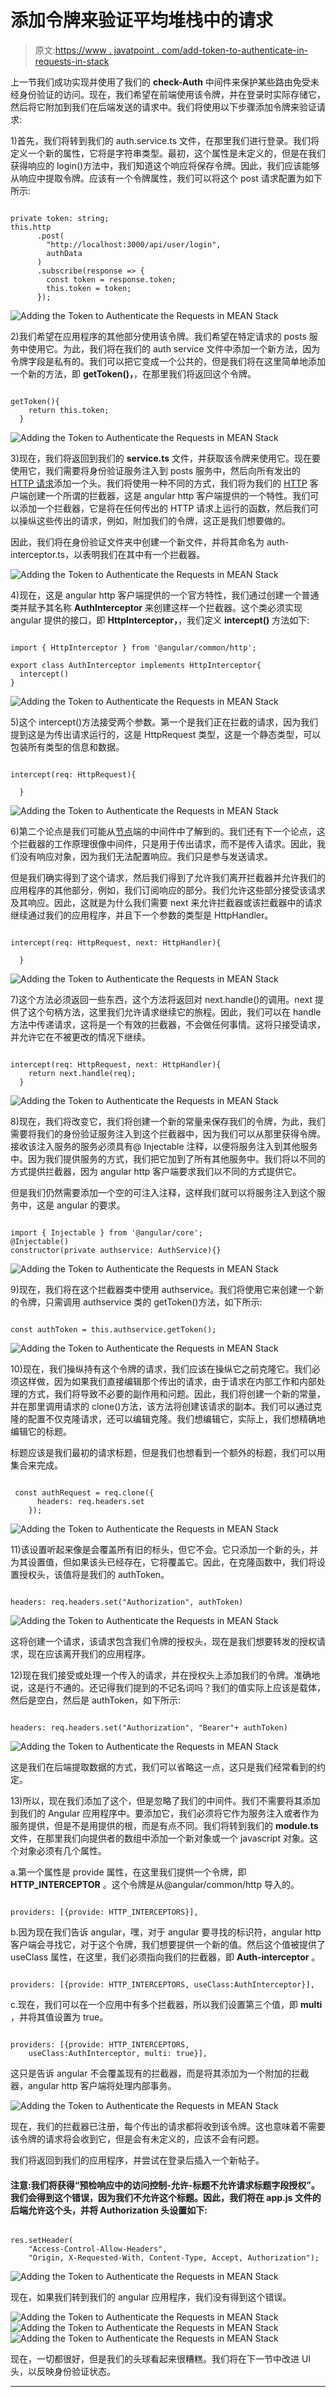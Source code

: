 # 添加令牌来验证平均堆栈中的请求

> 原文:[https://www . javatpoint . com/add-token-to-authenticate-in-requests-in-stack](https://www.javatpoint.com/adding-token-to-authenticate-requests-in-mean-stack)

上一节我们成功实现并使用了我们的 **check-Auth** 中间件来保护某些路由免受未经身份验证的访问。现在，我们希望在前端使用该令牌，并在登录时实际存储它，然后将它附加到我们在后端发送的请求中。我们将使用以下步骤添加令牌来验证请求:

1)首先，我们将转到我们的 auth.service.ts 文件，在那里我们进行登录。我们将定义一个新的属性，它将是字符串类型。最初，这个属性是未定义的，但是在我们获得响应的 login()方法中，我们知道这个响应将保存令牌。因此，我们应该能够从响应中提取令牌。应该有一个令牌属性，我们可以将这个 post 请求配置为如下所示:

```

private token: string;
this.http
      .post(
        "http://localhost:3000/api/user/login",
        authData
      )
      .subscribe(response => {
        const token = response.token;
        this.token = token;
      });

```

![Adding the Token to Authenticate the Requests in MEAN Stack](../Images/6aee05e0652b4372eb22c221e61803b9.png)

2)我们希望在应用程序的其他部分使用该令牌。我们希望在特定请求的 posts 服务中使用它。为此，我们将在我们的 auth service 文件中添加一个新方法，因为令牌字段是私有的。我们可以把它变成一个公共的，但是我们将在这里简单地添加一个新的方法，即 **getToken()，**，在那里我们将返回这个令牌。

```

getToken(){
    return this.token;
  }

```

![Adding the Token to Authenticate the Requests in MEAN Stack](../Images/f6ef2b347291b91f1f294dae711aac03.png)

3)现在，我们将返回到我们的 **service.ts** 文件，并获取该令牌来使用它。现在要使用它，我们需要将身份验证服务注入到 posts 服务中，然后向所有发出的 [HTTP 请求](https://www.javatpoint.com/http-request)添加一个头。我们将使用一种不同的方式，我们将为我们的 [HTTP](https://www.javatpoint.com/http) 客户端创建一个所谓的拦截器，这是 angular http 客户端提供的一个特性。我们可以添加一个拦截器，它是将在任何传出的 HTTP 请求上运行的函数，然后我们可以操纵这些传出的请求，例如，附加我们的令牌，这正是我们想要做的。

因此，我们将在身份验证文件夹中创建一个新文件，并将其命名为 auth-interceptor.ts，以表明我们在其中有一个拦截器。

![Adding the Token to Authenticate the Requests in MEAN Stack](../Images/0a84693fe2f2d1fbe6b4c5d6b7686d35.png)

4)现在，这是 angular http 客户端提供的一个官方特性，我们通过创建一个普通类并赋予其名称 **AuthInterceptor** 来创建这样一个拦截器。这个类必须实现 angular 提供的接口，即 **HttpInterceptor，**，我们定义 **intercept()** 方法如下:

```

import { HttpInterceptor } from '@angular/common/http';

export class AuthInterceptor implements HttpInterceptor{
  intercept()
}

```

![Adding the Token to Authenticate the Requests in MEAN Stack](../Images/70d7f40baa4f7c8b87c2f470d1690e2d.png)

5)这个 intercept()方法接受两个参数。第一个是我们正在拦截的请求，因为我们提到这是为传出请求运行的，这是 HttpRequest 类型，这是一个静态类型，可以包装所有类型的信息和数据。

```

intercept(req: HttpRequest){

  } 
```

![Adding the Token to Authenticate the Requests in MEAN Stack](../Images/bfbed0f71dccef0f9ab2f4381f1ac53f.png)

6)第二个论点是我们可能从[节点](https://www.javatpoint.com/nodejs-tutorial)端的中间件中了解到的。我们还有下一个论点，这个拦截器的工作原理很像中间件，只是用于传出请求，而不是传入请求。因此，我们没有响应对象，因为我们无法配置响应。我们只是参与发送请求。

但是我们确实得到了这个请求，然后我们得到了允许我们离开拦截器并允许我们的应用程序的其他部分，例如，我们订阅响应的部分。我们允许这些部分接受该请求及其响应。因此，这就是为什么我们需要 next 来允许拦截器或该拦截器中的请求继续通过我们的应用程序，并且下一个参数的类型是 HttpHandler。

```

intercept(req: HttpRequest, next: HttpHandler){

  } 
```

![Adding the Token to Authenticate the Requests in MEAN Stack](../Images/46aba304f66de4c94f933a7836a29b39.png)

7)这个方法必须返回一些东西，这个方法将返回对 next.handle()的调用。next 提供了这个句柄方法，这里我们允许请求继续它的旅程。因此，我们可以在 handle 方法中传递请求，这将是一个有效的拦截器，不会做任何事情。这将只接受请求，并允许它在不被更改的情况下继续。

```

intercept(req: HttpRequest, next: HttpHandler){
    return next.handle(req);
  } 
```

![Adding the Token to Authenticate the Requests in MEAN Stack](../Images/74298c8cc81a54d82276736e8d6a8d11.png)

8)现在，我们将改变它，我们将创建一个新的常量来保存我们的令牌，为此，我们需要将我们的身份验证服务注入到这个拦截器中，因为我们可以从那里获得令牌。接收该注入服务的服务必须具有@ Injectable 注释，以便将服务注入到其他服务中。因为我们提供服务的方式，我们把它加到了所有其他服务中。我们将以不同的方式提供拦截器，因为 angular http 客户端要求我们以不同的方式提供它。

但是我们仍然需要添加一个空的可注入注释，这样我们就可以将服务注入到这个服务中，这是 angular 的要求。

```

import { Injectable } from '@angular/core';
@Injectable()
constructor(private authservice: AuthService){}

```

![Adding the Token to Authenticate the Requests in MEAN Stack](../Images/208f0c232cf2f96c072a8a295cd38e35.png)

9)现在，我们将在这个拦截器类中使用 authservice。我们将使用它来创建一个新的令牌，只需调用 authservice 类的 getToken()方法，如下所示:

```

const authToken = this.authservice.getToken();

```

![Adding the Token to Authenticate the Requests in MEAN Stack](../Images/6fd0f590ba9bccef592b989fd62e99d0.png)

10)现在，我们操纵持有这个令牌的请求，我们应该在操纵它之前克隆它。我们必须这样做，因为如果我们直接编辑那个传出的请求，由于请求在内部工作和内部处理的方式，我们将导致不必要的副作用和问题。因此，我们将创建一个新的常量，并在那里调用请求的 clone()方法，该方法将创建该请求的副本。我们可以通过克隆的配置不仅克隆请求，还可以编辑克隆。我们想编辑它，实际上，我们想精确地编辑它的标题。

标题应该是我们最初的请求标题，但是我们也想看到一个额外的标题，我们可以用集合来完成。

```

 const authRequest = req.clone({
      headers: req.headers.set
    });

```

![Adding the Token to Authenticate the Requests in MEAN Stack](../Images/5265883019dbefe9d692c70d8f20b2ad.png)

11)该设置听起来像是会覆盖所有旧的标头，但它不会。它只添加一个新的头，并为其设置值，但如果该头已经存在，它将覆盖它。因此，在克隆函数中，我们将设置授权头，该值将是我们的 authToken。

```

headers: req.headers.set("Authorization", authToken)

```

![Adding the Token to Authenticate the Requests in MEAN Stack](../Images/09bdf121e687bdb42ac033b3e0088947.png)

这将创建一个请求，该请求包含我们令牌的授权头，现在是我们想要转发的授权请求，现在应该离开我们的应用程序。

12)现在我们接受或处理一个传入的请求，并在授权头上添加我们的令牌。准确地说，这是行不通的。还记得我们提到的不记名词吗？我们的值实际上应该是载体，然后是空白，然后是 authToken，如下所示:

```

headers: req.headers.set("Authorization", "Bearer"+ authToken)

```

![Adding the Token to Authenticate the Requests in MEAN Stack](../Images/c699dfa772ce27a3f1fb610bcd1317ff.png)

这是我们在后端提取数据的方式，我们可以省略这一点，这只是我们经常看到的约定。

13)所以，现在我们添加了这个，但是忽略了我们的中间件。我们不需要将其添加到我们的 Angular 应用程序中。要添加它，我们必须将它作为服务注入或者作为服务提供，但是不是用提供的根，而是有点不同。我们将转到我们的 **module.ts** 文件，在那里我们向提供者的数组中添加一个新对象或一个 javascript 对象。这个对象必须有几个属性。

a.第一个属性是 provide 属性，在这里我们提供一个令牌，即 **HTTP_INTERCEPTOR** 。这个令牌是从@angular/common/http 导入的。

```

providers: [{provide: HTTP_INTERCEPTORS}],

```

b.因为现在我们告诉 angular，嘿，对于 angular 要寻找的标识符，angular http 客户端会寻找它，对于这个令牌，我们想要提供一个新的值。然后这个值被提供了 useClass 属性，在这里，我们必须指向我们的拦截器，即 **Auth-interceptor** 。

```

providers: [{provide: HTTP_INTERCEPTORS, useClass:AuthInterceptor}],

```

c.现在，我们可以在一个应用中有多个拦截器，所以我们设置第三个值，即 **multi** ，并将其值设置为 true。

```

providers: [{provide: HTTP_INTERCEPTORS, 
    useClass:AuthInterceptor, multi: true}],

```

这只是告诉 angular 不会覆盖现有的拦截器，而是将其添加为一个附加的拦截器，angular http 客户端将处理内部事务。

![Adding the Token to Authenticate the Requests in MEAN Stack](../Images/516ff4007c05cc2fc87a25fbea4b8bce.png)

现在，我们的拦截器已注册，每个传出的请求都将收到该令牌。这也意味着不需要该令牌的请求将会收到它，但是会有未定义的，应该不会有问题。

我们将返回到我们的应用程序，并尝试在登录后插入一个新帖子。

#### 注意:我们将获得“预检响应中的访问控制-允许-标题不允许请求标题字段授权”。我们会得到这个错误，因为我们不允许这个标题。因此，我们将在 app.js 文件的后端允许这个头，并将 Authorization 头设置如下:

```

res.setHeader(
    "Access-Control-Allow-Headers",
    "Origin, X-Requested-With, Content-Type, Accept, Authorization");

```

![Adding the Token to Authenticate the Requests in MEAN Stack](../Images/efbe68b4c3d04608fe9c93307ce3282c.png)

现在，如果我们转到我们的 angular 应用程序，我们没有得到这个错误。

![Adding the Token to Authenticate the Requests in MEAN Stack](../Images/72645c5e264da51cd919bfe31c8a2b3f.png)
![Adding the Token to Authenticate the Requests in MEAN Stack](../Images/22ab09a6c61dcfc42b1fab2fc835d798.png)
![Adding the Token to Authenticate the Requests in MEAN Stack](../Images/021323ab687c7bf4a558477255e3847e.png)

现在，一切都很好，但是我们的头球看起来很糟糕。我们将在下一节中改进 UI 头，以反映身份验证状态。

* * *